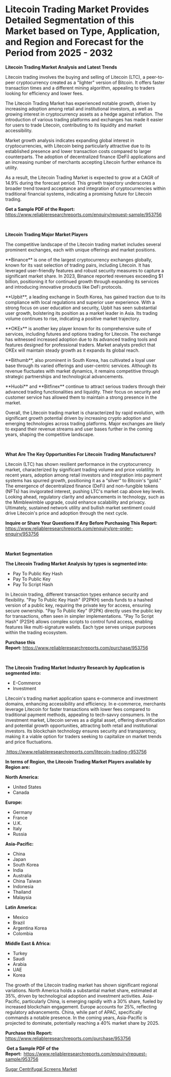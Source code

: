 <p><h1>Litecoin Trading Market Provides Detailed Segmentation of this Market based on Type, Application, and Region and Forecast for the Period from 2025 - 2032</h1></p><p><strong>Litecoin Trading Market Analysis and Latest Trends</strong></p>
<p><p>Litecoin trading involves the buying and selling of Litecoin (LTC), a peer-to-peer cryptocurrency created as a "lighter" version of Bitcoin. It offers faster transaction times and a different mining algorithm, appealing to traders looking for efficiency and lower fees. </p><p>The Litecoin Trading Market has experienced notable growth, driven by increasing adoption among retail and institutional investors, as well as growing interest in cryptocurrency assets as a hedge against inflation. The introduction of various trading platforms and exchanges has made it easier for users to trade Litecoin, contributing to its liquidity and market accessibility.</p><p>Market growth analysis indicates expanding global interest in cryptocurrencies, with Litecoin being particularly attractive due to its established presence and lower transaction costs compared to larger counterparts. The adoption of decentralized finance (DeFi) applications and an increasing number of merchants accepting Litecoin further enhance its utility.</p><p>As a result, the Litecoin Trading Market is expected to grow at a CAGR of 14.9% during the forecast period. This growth trajectory underscores a broader trend toward acceptance and integration of cryptocurrencies within traditional financial systems, indicating a promising future for Litecoin trading.</p></p>
<p><strong>Get a Sample PDF of the Report:&nbsp;</strong> <a href="https://www.reliableresearchreports.com/enquiry/request-sample/953756?utm_campaign=3319&utm_medium=2&utm_source=Github&utm_content=ia&utm_term=07032025&utm_id=litecoin-trading">https://www.reliableresearchreports.com/enquiry/request-sample/953756</a></p>
<p>&nbsp;</p>
<p><strong>Litecoin Trading Major Market Players</strong></p>
<p><p>The competitive landscape of the Litecoin trading market includes several prominent exchanges, each with unique offerings and market positions. </p><p>**Binance** is one of the largest cryptocurrency exchanges globally, known for its vast selection of trading pairs, including Litecoin. It has leveraged user-friendly features and robust security measures to capture a significant market share. In 2023, Binance reported revenues exceeding $1 billion, positioning it for continued growth through expanding its services and introducing innovative products like DeFi protocols.</p><p>**Upbit**, a leading exchange in South Korea, has gained traction due to its compliance with local regulations and superior user experience. With a strong focus on user education and security, Upbit has seen substantial user growth, bolstering its position as a market leader in Asia. Its trading volume continues to rise, indicating a positive market trajectory.</p><p>**OKEx** is another key player known for its comprehensive suite of services, including futures and options trading for Litecoin. The exchange has witnessed increased adoption due to its advanced trading tools and features designed for professional traders. Market analysts predict that OKEx will maintain steady growth as it expands its global reach.</p><p>**Bithumb**, also prominent in South Korea, has cultivated a loyal user base through its varied offerings and user-centric services. Although its revenue fluctuates with market dynamics, it remains competitive through strategic partnerships and technological advancements.</p><p>**Huobi** and **Bitfinex** continue to attract serious traders through their advanced trading functionalities and liquidity. Their focus on security and customer service has allowed them to maintain a strong presence in the market.</p><p>Overall, the Litecoin trading market is characterized by rapid evolution, with significant growth potential driven by increasing crypto adoption and emerging technologies across trading platforms. Major exchanges are likely to expand their revenue streams and user bases further in the coming years, shaping the competitive landscape.</p></p>
<p>&nbsp;</p>
<p><strong>What Are The Key Opportunities For Litecoin Trading Manufacturers?</strong></p>
<p><p>Litecoin (LTC) has shown resilient performance in the cryptocurrency market, characterized by significant trading volume and price volatility. In recent years, adoption among retail investors and integration into payment systems has spurred growth, positioning it as a “silver” to Bitcoin's “gold.” The emergence of decentralized finance (DeFi) and non-fungible tokens (NFTs) has invigorated interest, pushing LTC's market cap above key levels. Looking ahead, regulatory clarity and advancements in technology, such as the Mimblewimble upgrade, could enhance scalability and privacy. Ultimately, sustained network utility and bullish market sentiment could drive Litecoin's price and adoption through the next cycle.</p></p>
<p><strong>Inquire or Share Your Questions If Any Before Purchasing This Report:</strong> <a href="https://www.reliableresearchreports.com/enquiry/pre-order-enquiry/953756?utm_campaign=3319&utm_medium=2&utm_source=Github&utm_content=ia&utm_term=07032025&utm_id=litecoin-trading">https://www.reliableresearchreports.com/enquiry/pre-order-enquiry/953756</a></p>
<p>&nbsp;</p>
<p><strong>Market Segmentation</strong></p>
<p><strong>The Litecoin Trading Market Analysis by types is segmented into:</strong></p>
<p><ul><li>Pay To Public Key Hash</li><li>Pay To Public Key</li><li>Pay To Script Hash</li></ul></p>
<p><p>In Litecoin trading, different transaction types enhance security and flexibility. "Pay To Public Key Hash" (P2PKH) sends funds to a hashed version of a public key, requiring the private key for access, ensuring secure ownership. "Pay To Public Key" (P2PK) directly uses the public key for transactions, often seen in simpler implementations. "Pay To Script Hash" (P2SH) allows complex scripts to control fund access, enabling features like multi-signature wallets. Each type serves unique purposes within the trading ecosystem.</p></p>
<p><strong>Purchase this Report:&nbsp;</strong><a href="https://www.reliableresearchreports.com/purchase/953756?utm_campaign=3319&utm_medium=2&utm_source=Github&utm_content=ia&utm_term=07032025&utm_id=litecoin-trading">https://www.reliableresearchreports.com/purchase/953756</a></p>
<p>&nbsp;</p>
<p><strong>The Litecoin Trading Market Industry Research by Application is segmented into:</strong></p>
<p><ul><li>E-Commerce</li><li>Investment</li></ul></p>
<p><p>Litecoin's trading market application spans e-commerce and investment domains, enhancing accessibility and efficiency. In e-commerce, merchants leverage Litecoin for faster transactions with lower fees compared to traditional payment methods, appealing to tech-savvy consumers. In the investment market, Litecoin serves as a digital asset, offering diversification and potential growth opportunities, attracting both retail and institutional investors. Its blockchain technology ensures security and transparency, making it a viable option for traders seeking to capitalize on market trends and price fluctuations.</p></p>
<p><a href="https://www.reliableresearchreports.com/litecoin-trading-r953756?utm_campaign=3319&utm_medium=2&utm_source=Github&utm_content=ia&utm_term=07032025&utm_id=litecoin-trading">&nbsp;https://www.reliableresearchreports.com/litecoin-trading-r953756</a></p>
<p><strong>In terms of Region, the Litecoin Trading Market Players available by Region are:</strong></p>
<p>
    <p> <strong> North America: </strong>
        <ul>
            <li>United States</li>
            <li>Canada</li>
        </ul>
        </p> 
    <p> <strong> Europe: </strong>
        <ul>
            <li>Germany</li>
            <li>France</li>
            <li>U.K.</li>
            <li>Italy</li>
            <li>Russia</li>
        </ul>
        </p> 
    <p> <strong> Asia-Pacific: </strong>
        <ul>
            <li>China</li>
            <li>Japan</li>
            <li>South Korea</li>
            <li>India</li>
            <li>Australia</li>
            <li>China Taiwan</li>
            <li>Indonesia</li>
            <li>Thailand</li>
            <li>Malaysia</li>
        </ul>
        </p> 
    <p> <strong> Latin America: </strong>
        <ul>
            <li>Mexico</li>
            <li>Brazil</li>
            <li>Argentina Korea</li>
            <li>Colombia</li>
        </ul>
        </p> 
    <p> <strong> Middle East & Africa: </strong>
        <ul>
            <li>Turkey</li>
            <li>Saudi</li>
            <li>Arabia</li>
            <li>UAE</li>
            <li>Korea</li>
        </ul>
    </p>
    </p>
<p><p>The growth of the Litecoin trading market has shown significant regional variations. North America holds a substantial market share, estimated at 35%, driven by technological adoption and investment activities. Asia-Pacific, particularly China, is emerging rapidly with a 30% share, fueled by increased blockchain engagement. Europe accounts for 25%, reflecting regulatory advancements. China, while part of APAC, specifically commands a notable presence. In the coming years, Asia-Pacific is projected to dominate, potentially reaching a 40% market share by 2025.</p></p>
<p><strong>Purchase this Report: </strong><a href="https://www.reliableresearchreports.com/purchase/953756?utm_campaign=3319&utm_medium=2&utm_source=Github&utm_content=ia&utm_term=07032025&utm_id=litecoin-trading">https://www.reliableresearchreports.com/purchase/953756</a></p>
<p>&nbsp;<strong>Get a Sample PDF of the Report:&nbsp;&nbsp;</strong><a href="https://www.reliableresearchreports.com/enquiry/request-sample/953756?utm_campaign=3319&utm_medium=2&utm_source=Github&utm_content=ia&utm_term=07032025&utm_id=litecoin-trading">https://www.reliableresearchreports.com/enquiry/request-sample/953756</a></p>
<p><strong></strong></p>
<p><p><a href="https://github.com/leijavaagexo/Market-Research-Report-List-1/blob/main/sugar-centrifugal-screens-market.md?utm_campaign=3319&utm_medium=2&utm_source=Github&utm_content=ia&utm_term=07032025&utm_id=litecoin-trading">Sugar Centrifugal Screens Market</a></p></p>